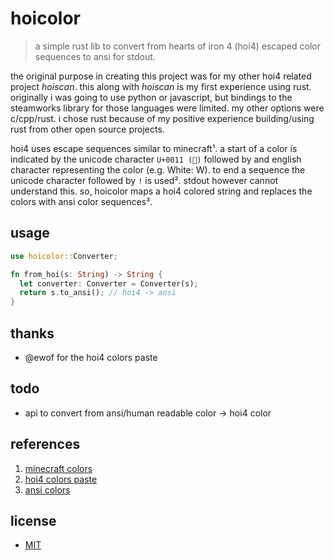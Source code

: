# hoicolor
> a simple rust lib to convert from hearts of iron 4 (hoi4) escaped color sequences to ansi for stdout.


the original purpose in creating this project was for my other hoi4 related project *hoiscan*. this along with *hoiscan* is my first experience using rust. originally i was going to use python or javascript, but bindings to the steamworks library for those languages were limited. my other options were c/cpp/rust. i chose rust because of my positive experience building/using rust from other open source projects.


hoi4 uses escape sequences similar to minecraft¹. a start of a color is indicated by the unicode character `U+0011 ()` followed by and english character representing the color (e.g. White: W). to end a sequence the unicode character followed by `!` is used². stdout however cannot understand this. so, hoicolor maps a hoi4 colored string and replaces the colors with ansi color sequences³.

## usage
```rust
use hoicolor::Converter;

fn from_hoi(s: String) -> String {
  let converter: Converter = Converter(s);
  return s.to_ansi(); // hoi4 -> ansi
}
```

## thanks
* @ewof for the hoi4 colors paste

## todo
* api to convert from ansi/human readable color -> hoi4 color

## references
1. [minecraft colors](https://minecraft.wiki/w/Formatting_codes#Color_codes)
2. [hoi4 colors paste](https://pastebin.com/raw/esAQQ8RE)
3. [ansi colors](https://gist.github.com/fnky/458719343aabd01cfb17a3a4f7296797)

## license
* [MIT](LICENSE)
